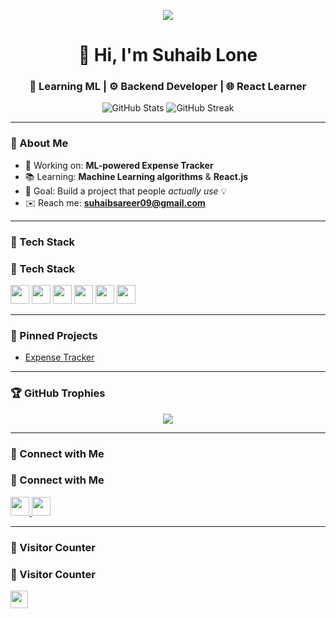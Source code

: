 <!-- Typing Animation -->
<p align="center">
  <img src="https://readme-typing-svg.herokuapp.com?font=Fira+Code&duration=3000&pause=1000&color=61DAFB&center=true&vCenter=true&width=435&lines=Hey+there!+I'm+Suhaib+Lone;ML+Enthusiast+%7C+React+Learner;I+love+building+real-world+projects" />
</p>

<!-- Profile Title -->
<h1 align="center">👋 Hi, I'm Suhaib Lone</h1>
<h3 align="center">🧠 Learning ML | ⚙️ Backend Developer | 🌐 React Learner</h3>

<!-- GitHub Stats -->
<p align="center">
  <img src="https://github-readme-stats.vercel.app/api?username=suhaib-lone&show_icons=true&theme=tokyonight" alt="GitHub Stats" />
  <img src="https://github-readme-streak-stats.herokuapp.com?user=suhaib-lone&theme=tokyonight" alt="GitHub Streak" />
</p>

---

### 🚀 About Me

- 🔭 Working on: **ML-powered Expense Tracker**
- 📚 Learning: **Machine Learning algorithms** & **React.js**
- 🧠 Goal: Build a project that people *actually use* 💡
- ✉️ Reach me: **suhaibsareer09@gmail.com**

---

### 💼 Tech Stack

<h3>💼 Tech Stack</h3>
<p align="left">
  <img src="https://img.shields.io/badge/-Python-05122A?style=flat&logo=python" height="30"/>
  <img src="https://img.shields.io/badge/-FastAPI-05122A?style=flat&logo=fastapi" height="30"/>
  <img src="https://img.shields.io/badge/-MongoDB-05122A?style=flat&logo=mongodb" height="30"/>
  <img src="https://img.shields.io/badge/-React-05122A?style=flat&logo=react" height="30"/>
  <img src="https://img.shields.io/badge/-JavaScript-05122A?style=flat&logo=javascript" height="30"/>
  <img src="https://img.shields.io/badge/-Git-05122A?style=flat&logo=git" height="30"/>
</p>


---

### 📌 Pinned Projects

- [Expense Tracker](https://github.com/suhaib-lone/expense-tracker)

---

### 🏆 GitHub Trophies

<p align="center">
  <img src="https://github-profile-trophy.vercel.app/?username=suhaib-lone&theme=onedark&margin-w=10&margin-h=15" />
</p>

---

### 🤝 Connect with Me

<h3>🤝 Connect with Me</h3>
<p align="left">
  <a href="https://linkedin.com/in/suhaibsareer">
    <img src="https://img.shields.io/badge/-LinkedIn-blue?logo=linkedin&style=flat-square" height="30"/>
  </a>
  <a href="mailto:suhaibsareer09@gmail.com">
    <img src="https://img.shields.io/badge/-Gmail-red?logo=gmail&style=flat-square" height="30"/>
  </a>
</p>


---

### 👀 Visitor Counter

<h3>👀 Visitor Counter</h3>
<p align="left">
  <img src="https://visitor-badge.laobi.icu/badge?page_id=suhaib-lone.suhaib-lone" height="28"/>
</p>
